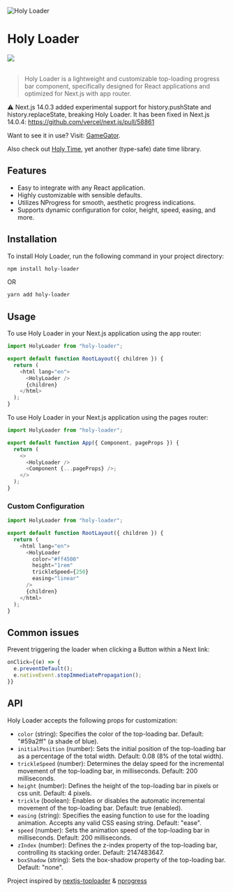 ![Holy Loader](https://github.com/tomcru/holy-loader/assets/35841182/cd2d108a-6429-40c4-9881-df8b79cc9725)

<h1>Holy Loader</h1>
<a href="https://www.npmjs.com/package/holy-loader"><img src="https://img.shields.io/npm/v/holy-loader.svg?style=flat" /></a>
<br>
<br>

> Holy Loader is a lightweight and customizable top-loading progress bar component, specifically designed for React applications and optimized for Next.js with app router.

⚠️ Next.js 14.0.3 added experimental support for history.pushState and history.replaceState, breaking Holy Loader. It has been fixed in Next.js 14.0.4: https://github.com/vercel/next.js/pull/58861

Want to see it in use? Visit: [GameGator](https://main.gamegator.net).

Also check out [Holy Time](https://github.com/badosz0/holy-time), yet another (type-safe) date time library.

## Features

- Easy to integrate with any React application.
- Highly customizable with sensible defaults.
- Utilizes NProgress for smooth, aesthetic progress indications.
- Supports dynamic configuration for color, height, speed, easing, and more.

## Installation

To install Holy Loader, run the following command in your project directory:

```bash
npm install holy-loader
```

OR

```bash
yarn add holy-loader
```

## Usage

To use Holy Loader in your Next.js application using the app router:

```typescript
import HolyLoader from "holy-loader";

export default function RootLayout({ children }) {
  return (
    <html lang="en">
      <HolyLoader />
      {children}
    </html>
  );
}
```

To use Holy Loader in your Next.js application using the pages router:

```typescript
import HolyLoader from "holy-loader";

export default function App({ Component, pageProps }) {
  return (
    <>
      <HolyLoader />
      <Component {...pageProps} />;
    </>
  );
}
```

### Custom Configuration

```typescript
import HolyLoader from "holy-loader";

export default function RootLayout({ children }) {
  return (
    <html lang="en">
      <HolyLoader
        color="#ff4500"
        height="1rem"
        trickleSpeed={250}
        easing="linear"
      />
      {children}
    </html>
  );
}
```

## Common issues

Prevent triggering the loader when clicking a Button within a Next link:

```typescript
onClick={(e) => {
  e.preventDefault();
  e.nativeEvent.stopImmediatePropagation();
}}
```

## API

Holy Loader accepts the following props for customization:

- `color` (string): Specifies the color of the top-loading bar. Default: "#59a2ff" (a shade of blue).
- `initialPosition` (number): Sets the initial position of the top-loading bar as a percentage of the total width. Default: 0.08 (8% of the total width).
- `trickleSpeed` (number): Determines the delay speed for the incremental movement of the top-loading bar, in milliseconds. Default: 200 milliseconds.
- `height` (number): Defines the height of the top-loading bar in pixels or css unit. Default: 4 pixels.
- `trickle` (boolean): Enables or disables the automatic incremental movement of the top-loading bar. Default: true (enabled).
- `easing` (string): Specifies the easing function to use for the loading animation. Accepts any valid CSS easing string. Default: "ease".
- `speed` (number): Sets the animation speed of the top-loading bar in milliseconds. Default: 200 milliseconds.
- `zIndex` (number): Defines the z-index property of the top-loading bar, controlling its stacking order. Default: 2147483647.
- `boxShadow` (string): Sets the box-shadow property of the top-loading bar. Default: "none".

Project inspired by [nextjs-toploader](https://github.com/TheSGJ/nextjs-toploader) & [nprogress](https://github.com/rstacruz/nprogress)
